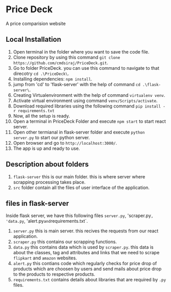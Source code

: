 # Price Deck
A price comparision website
## Local Installation
1.  Open terminal in the folder where you want to save the code file. 
2.  Clone repository by using this command `git clone https://github.com/cmdsiraj/PriceDeck.git`.
3.  Go to folder PriceDeck. you can use this command to navigate to that direcotry `cd .\PriceDeck\`.
4.  Installing dependencies: `npm install`.
5.  jump from 'cd' to 'flask-server' with the help of command  `cd .\flask-server\`.
6.  Creating Virtualenvironment with the help of command `virtualenv venv`.
7.  Activate virtual environment using command `venv/Scripts/activate`.
8.  Download required libraries using the following command `pip install -r requirements.txt`
9.  Now, all the setup is ready. 
10. Open a terminal in PriceDeck Folder and execute `npm start` to start react server. 
11. Open other termianal in flask-server folder and execute `python server.py` to start our python server. 
12. Open browser and go to `http://localhost:3000/`.
13. The app is up and ready to use. 

## Description about folders

1. `flask-server` this is our main folder. this is where server where scrapping processing takes place. 
2. `src` folder contain all the files of user interface of the application.

## files in flask-server

Inside flask server, we have this following files `server.py`, 'scraper.py`, 'data.py`, 'alert.py` and `requirements.txt`.

1) `server.py` this is main server. this recives the requests from our react application. 
2) `scraper.py` this contains our scrapping functions. 
3) `data.py` this contains data which is used by `scraper.py`. this data is about the classes, tag and attributes and links that we need to scrape `flipkart` and `amazon` websites. 
4) `alert.py` this contians code which regularly checks for price drop of products which are choosen by users and send mails about price drop to the products to respective products. 
5) `requirements.txt` contains details about libraries that are required by `.py` files. 

